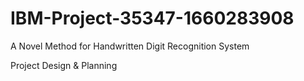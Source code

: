 # IBM-Project-35347-1660283908
A Novel Method for Handwritten Digit Recognition System

Project Design & Planning
